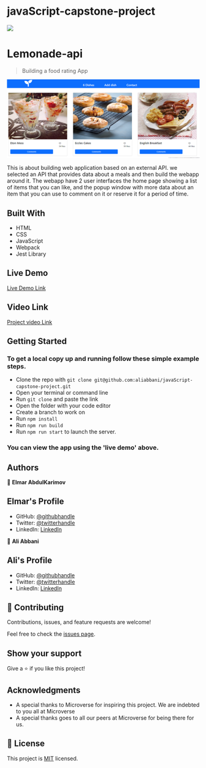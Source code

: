 # javaScript-capstone-project

![](https://img.shields.io/badge/Microverse-blueviolet)

# Lemonade-api

> Building a food rating App

![screenshot](./src/images/Capture.PNG)

This is about building web application based on an external API. we selected an API that provides data about a meals and then build the webapp around it. The webapp have 2 user interfaces the home page showing a list of items that you can like, and the popup window with more data about an item that you can use to comment on it or reserve it for a period of time.

## Built With

- HTML
- CSS
- JavaScript
- Webpack
- Jest Library

## Live Demo

[Live Demo Link](https://condescending-nobel-12b419.netlify.app)

## Video Link

[Project video Link](https://drive.google.com/file/d/1jUQ8A0Iez3eQBxhPhrEkIRiX9xf_o5kl/view?usp=sharing)

## Getting Started

### To get a local copy up and running follow these simple example steps.

- Clone the repo with `git clone git@github.com:aliabbani/javaScript-capstone-project.git`
- Open your terminal or command line
- Run `git clone` and paste the link
- Open the folder with your code editor
- Create a branch to work on
- Run `npm install`
- Run `npm run build`
- Run `npm run start` to launch the server.

### You can view the app using the 'live demo' above.

## Authors

👤 **Elmar AbdulKarimov**

## Elmar's Profile

- GitHub: [@githubhandle](https://github.com/elmar8287)
- Twitter: [@twitterhandle](https://twitter.com/EAbdulkarimov)
- LinkedIn: [LinkedIn](/)

👤 **Ali Abbani**

## Ali's Profile

- GitHub: [@githubhandle](https://github.com/aliabbani)
- Twitter: [@twitterhandle](https://twitter.com/aliabbani)
- LinkedIn: [LinkedIn](https://www.linkedin.com/in/ali-abbani-8b6246150/)

## 🤝 Contributing

Contributions, issues, and feature requests are welcome!

Feel free to check the [issues page](https://github.com/aliabbani/javaScript-capstone-project/issues).

## Show your support

Give a ⭐️ if you like this project!

## Acknowledgments

- A special thanks to Microverse for inspiring this project. We are indebted to you all at Microverse
- A special thanks goes to all our peers at Microverse for being there for us.

## 📝 License

This project is [MIT](/) licensed.
